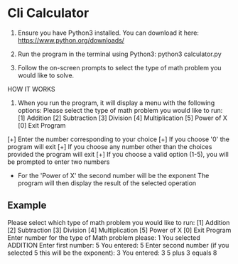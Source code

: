 # Cli Calculator

<!-- TODO: please stick to the Markdown syntax when you write .md files. -->

1. Ensure you have Python3 installed. You can download it here: <https://www.python.org/downloads/>

2. Run the program in the terminal using Python3: python3 calculator.py

3. Follow the on-screen prompts to select the type of math problem you would like to solve.

HOW IT WORKS

1. When you run the program, it will display a menu with the following options:
   Please select the type of math problem you would like to run:
   [1] Addition
   [2] Subtraction
   [3] Division
   [4] Multiplication
   [5] Power of X
   [0] Exit Program

[+] Enter the number corresponding to your choice
[+] If you choose '0' the program will exit
[+] If you choose any number other than the choices provided the program will exit
[+] If you choose a valid option (1-5), you will be prompted to enter two numbers

- For the 'Power of X' the second number will be the exponent
The program will then display the result of the selected operation

## Example

Please select which type of math problem you would like to run:
[1] Addition
[2] Subtraction
[3] Division
[4] Multiplication
[5] Power of X
[0] Exit Program
Enter number for the type of Math problem please: 1
You selected ADDITION
Enter first number: 5
You entered: 5
Enter second number (if you selected 5 this will be the exponent): 3
You entered: 3
5 plus 3 equals 8